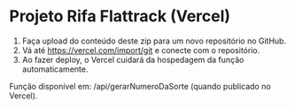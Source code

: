 # Projeto Rifa Flattrack (Vercel)
1. Faça upload do conteúdo deste zip para um novo repositório no GitHub.
2. Vá até https://vercel.com/import/git e conecte com o repositório.
3. Ao fazer deploy, o Vercel cuidará da hospedagem da função automaticamente.

Função disponível em: /api/gerarNumeroDaSorte (quando publicado no Vercel).
